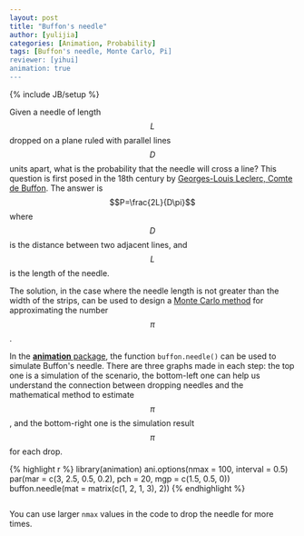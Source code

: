 ```yaml
---
layout: post
title: "Buffon's needle"
author: [yulijia]
categories: [Animation, Probability]
tags: [Buffon's needle, Monte Carlo, Pi]
reviewer: [yihui]
animation: true
---
```

{% include JB/setup %}

Given a needle of length $$L$$ dropped on a plane ruled with parallel lines $$D$$ units apart, what
is the probability that the needle will cross a line? This question is first posed in the 18th
century by [Georges-Louis Leclerc, Comte de
Buffon](http://en.wikipedia.org/wiki/Georges-Louis_Leclerc,_Comte_de_Buffon). The answer is
$$P=\frac{2L}{D\pi}$$ where $$D$$ is the distance between two adjacent lines, and $$L$$ is the
length of the needle.

The solution, in the case where the needle length is not greater than the width of the strips, can
be used to design a [Monte Carlo method](http://en.wikipedia.org/wiki/Monte_Carlo_method) for
approximating the number $$\pi$$.

In the [**animation** package](http://yihui.name/animation), the function `buffon.needle()` can be
used to simulate Buffon's needle. There are three graphs made in each step: the top one is a
simulation of the scenario, the bottom-left one can help us understand the connection between
dropping needles and the mathematical method to estimate $$\pi$$, and the bottom-right one is the
simulation result $$\pi$$ for each drop.


{% highlight r %}
library(animation)
ani.options(nmax = 100, interval = 0.5)
par(mar = c(3, 2.5, 0.5, 0.2), pch = 20, mgp = c(1.5, 0.5, 0))
buffon.needle(mat = matrix(c(1, 2, 1, 3), 2))
{% endhighlight %}


<div class="scianimator">
<div id="buffon_needle" style="display: inline-block;">
</div>
</div>
<script type="text/javascript">
  (function($) {
    $(document).ready(function() {
      var imgs = Array(100);
      for (i=0; ; i++) {
        if (i == imgs.length) break;
        imgs[i] = "http://isu.r-forge.r-project.org/vistat/2013-04-16-buffons-needle/buffon-needle" + (i + 1) + ".png";
      }
      $("#buffon_needle").scianimator({
          "images": imgs,
          "delay": 500,
          "controls": ["first", "previous", "play", "next", "last", "loop", "speed"],
      });
      $("#buffon_needle").scianimator("play");
    });
  })(jQuery);
</script>


You can use larger `nmax` values in the code to drop the needle for more times.
